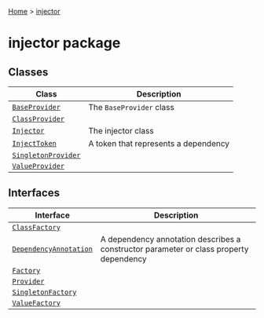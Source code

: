 [Home](./index) &gt; [injector](./injector.md)

# injector package

## Classes

|  Class | Description |
|  --- | --- |
|  [`BaseProvider`](./injector.baseprovider.md) | The `BaseProvider` class |
|  [`ClassProvider`](./injector.classprovider.md) |  |
|  [`Injector`](./injector.injector.md) | The injector class |
|  [`InjectToken`](./injector.injecttoken.md) | A token that represents a dependency |
|  [`SingletonProvider`](./injector.singletonprovider.md) |  |
|  [`ValueProvider`](./injector.valueprovider.md) |  |

## Interfaces

|  Interface | Description |
|  --- | --- |
|  [`ClassFactory`](./injector.classfactory.md) |  |
|  [`DependencyAnnotation`](./injector.dependencyannotation.md) | A dependency annotation describes a constructor parameter or class property dependency |
|  [`Factory`](./injector.factory.md) |  |
|  [`Provider`](./injector.provider.md) |  |
|  [`SingletonFactory`](./injector.singletonfactory.md) |  |
|  [`ValueFactory`](./injector.valuefactory.md) |  |

